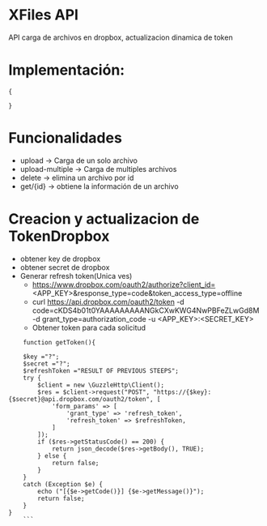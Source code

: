 # XFiles API

API carga de archivos en dropbox, actualizacion dinamica de token


# Implementación:
```
{
	
}
```

# Funcionalidades
- upload -> Carga de un solo archivo
- upload-multiple -> Carga de multiples archivos
- delete -> elimina un archivo por id
- get/{id} -> obtiene la información de un archivo 

# Creacion y actualizacion de TokenDropbox

- obtener key de dropbox
- obtener secret de dropbox 
- Generar refresh token(Unica ves)
    - https://www.dropbox.com/oauth2/authorize?client_id=<APP_KEY>&response_type=code&token_access_type=offline
    - curl https://api.dropbox.com/oauth2/token -d code=cKDS4b01t0YAAAAAAAAANGkCXwKWG4NwPBFeZLwGd8M -d grant_type=authorization_code -u <APP_KEY>:<SECRET_KEY>
    - Obtener token para cada solicitud
```
    function getToken(){

    $key ="?";
    $secret ="?";
    $refreshToken ="RESULT OF PREVIOUS STEEPS";
    try {
        $client = new \GuzzleHttp\Client();
        $res = $client->request("POST", "https://{$key}:{$secret}@api.dropbox.com/oauth2/token", [
            'form_params' => [
                'grant_type' => 'refresh_token',
                'refresh_token' => $refreshToken,
            ]
        ]);
        if ($res->getStatusCode() == 200) {
            return json_decode($res->getBody(), TRUE);
        } else {
            return false;
        }
    }
    catch (Exception $e) {
        echo ("[{$e->getCode()}] {$e->getMessage()}");
        return false;
    }
}
    ```
